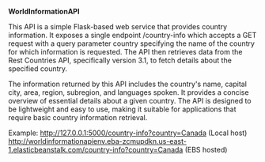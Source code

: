 **WorldInformationAPI**

This API is a simple Flask-based web service that provides country information. 
It exposes a single endpoint /country-info which accepts a GET request with a query parameter country specifying the name of the country for which information is requested. 
The API then retrieves data from the Rest Countries API, specifically version 3.1, to fetch details about the specified country.

The information returned by this API includes the country's name, capital city, area, region, subregion, and languages spoken. 
It provides a concise overview of essential details about a given country. The API is designed to be lightweight and easy to use, making it suitable for applications that require basic country information retrieval.

Example: http://127.0.0.1:5000/country-info?country=Canada (Local host)
         http://worldinformationapienv.eba-zcmupdkn.us-east-1.elasticbeanstalk.com/country-info?country=Canada (EBS hosted)
